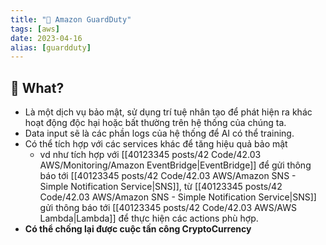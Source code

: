 ```yaml
---
title: "🌱 Amazon GuardDuty"
tags: [aws]
date: 2023-04-16
alias: [guardduty]
---
```


## 🌿 What?
- Là một dịch vụ bảo mật, sử dụng trí tuệ nhân tạo để phát hiện ra khác hoạt động độc hại hoặc bất thường trên hệ thống của chúng ta.
- Data input sẽ là các phần logs của hệ thống để AI có thể training.
- Có thể tích hợp với các services khác để tăng hiệu quả bảo mật
	- vd như tích hợp với [[40123345 posts/42 Code/42.03 AWS/Monitoring/Amazon EventBridge|EventBridge]] để gửi thông báo tới [[40123345 posts/42 Code/42.03 AWS/Amazon SNS - Simple Notification Service|SNS]], từ [[40123345 posts/42 Code/42.03 AWS/Amazon SNS - Simple Notification Service|SNS]] gửi thông báo tới [[40123345 posts/42 Code/42.03 AWS/AWS Lambda|Lambda]] để thực hiện các actions phù hợp.
- **Có thể chống lại được cuộc tấn công CryptoCurrency**

